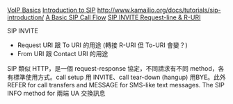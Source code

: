  [VoIP Basics](https://telconotes.wordpress.com/2013/02/11/voice-over-ip-voip-basics/)
 [Introduction to SIP](https://telconotes.wordpress.com/2013/02/17/introduction-to-sip/)
http://www.kamailio.org/docs/tutorials/sip-introduction/
 [A Basic SIP Call Flow](https://telconotes.wordpress.com/2013/02/27/a-basic-sip-call-flow/)
 [SIP INVITE Request-line & R-URI](https://telconotes.wordpress.com/2013/03/01/sip-invite-request-line-r-uri/)

SIP INVITE
* Request URI 跟 To URI 的用途 (轉接 R-URI 但 To-URI 會變？)
* From URI 跟 Contact URI 的用途


SIP 類似 HTTP，是一個 request-response 協定，不同請求有不同 method，各有標準使用方式。call setup 用 INVITE、call tear-down (hangup) 用BYE。此外 REFER for call transfers and MESSAGE for SMS-like text messages. The SIP INFO method for 兩端 UA 交換訊息
